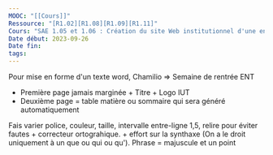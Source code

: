 ```yaml
---
MOOC: "[[Cours]]"
Ressource: "[R1.02][R1.08][R1.09][R1.11]"
Cours: "SAE 1.05 et 1.06 : Création du site Web institutionnel d'une entreprise du secteur numérique, à destination de la génération Alpha"
Date début: 2023-09-26
Date fin: 
tags:
---
```

Pour mise en forme d'un texte word, Chamilio ⇒ Semaine de rentrée ENT
- Première page jamais marginée + Titre + Logo IUT
- Deuxième page = table matière ou sommaire qui sera généré automatiquement


Fais varier police, couleur, taille, intervalle entre-ligne 1,5, relire pour éviter fautes + correcteur ortograhique. + effort sur la synthaxe (On a le droit uniquement à un que ou qui ou qu'). Phrase = majuscule et un point